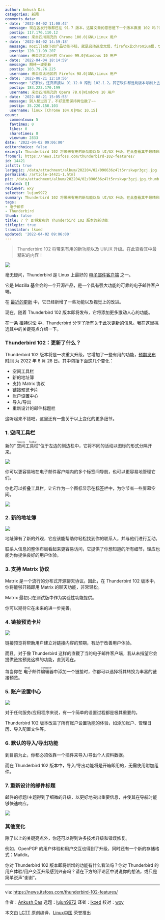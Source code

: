 ```yaml
---
author: Ankush Das
categories: 新闻
comments_data:
- date: '2022-04-02 11:00:42'
  message: 现在各发行版都还在 91.7 版本，这篇文章的意思是下一个版本直接 102 吗？跨度也太大了吧。
  postip: 117.176.110.12
  username: 来自四川南充的 Chrome 100.0|GNU/Linux 用户
- date: '2022-04-02 14:59:18'
  message: mozilla旗下的产品功能不错，就是启动速度太慢，firefox比chromium慢，thunderbird启动也慢。
  postip: 120.11.99.207
  username: 来自河北沧州的 Chrome 99.0|Windows 10 用户
- date: '2022-04-04 18:14:59'
  message: 期待一波更新
  postip: 103.79.76.225
  username: 来自亚太地区的 Firefox 98.0|GNU/Linux 用户
- date: '2022-08-21 12:10:56'
  message: "好家伙，还真直接从 91.12.0 跨到 102.1.2。其它软件都是刷版本号刷上去，这直接跳跃式版本号。<br />\r\n<br />\r\ngithub.com/archlinux/svntogit-packages/commits/packages/thunderbird/trunk"
  postip: 183.223.170.199
  username: 来自四川南充的 Opera 78.0|Windows 10 用户
- date: '2022-08-21 15:05:53'
  message: 别人都过百了，不好意思保持两位数了~~
  postip: 35.220.150.103
  username: linux [Chrome 104.0|Mac 10.15]
count:
  commentnum: 5
  favtimes: 0
  likes: 0
  sharetimes: 0
  viewnum: 2833
date: '2022-04-02 09:06:00'
editorchoice: false
excerpt: Thunderbird 102 将带来有用的新功能以及 UI/UX 升级。在此查看其中最精彩的内容！
fromurl: https://news.itsfoss.com/thunderbird-102-features/
id: 14421
islctt: true
largepic: /data/attachment/album/202204/02/090636z4lt5rrskwpr3gzj.jpg
permalink: /article-14421-1.html
pic: /data/attachment/album/202204/02/090636z4lt5rrskwpr3gzj.jpg.thumb.jpg
related: []
reviewer: wxy
selector: lujun9972
summary: Thunderbird 102 将带来有用的新功能以及 UI/UX 升级。在此查看其中最精彩的内容！
tags:
- 电子邮件
- Thunderbird
thumb: false
title: 7 个 即将发布的 Thunderbird 102 版本的新功能
titlepic: true
translator: lkxed
updated: '2022-04-02 09:06:00'
---
```



> 
> Thunderbird 102 将带来有用的新功能以及 UI/UX 升级。在此查看其中最精彩的内容！
> 
> 
> 


![](/data/attachment/album/202204/02/090636z4lt5rrskwpr3gzj.jpg)


毫无疑问，Thunderbird 是 Linux 上最好的 [电子邮件客户端](https://itsfoss.com/best-email-clients-linux/) 之一。


它是 Mozilla 基金会的一个开源产品，是一个具有强大功能的可靠的电子邮件客户端。


在 [最近的更新](https://news.itsfoss.com/thunderbird-91-release/) 中，它已经新增了一些功能以及视觉上的改进。


现在，随着 Thunderbird 102 版本即将发布，它将添加更多激动人心的功能。


在一条 [推特讨论](https://twitter.com/mozthunderbird/status/1508662633292959747) 中，Thunderbird 分享了所有关于此次更新的信息。我在这里挑选其中的关键亮点介绍一下。


### Thunderbird 102：更新了什么？


Thunderbird 102 版本将是一次重大升级，它增加了一些有用的功能，[预期发布时间](https://thunderbird.topicbox.com/groups/planning/Tba7050ab1a565370-M100ace32c2769d192ef79e55/whats-coming-in-thunderbird-102) 为 2022 年 6 月 28 日。其中包括下面这几个变化：


* 空间工具栏
* 新的地址簿
* 支持 Matrix 协议
* 链接预览卡片
* 账户设置中心
* 导入/导出
* 重新设计的邮件标题栏


这听起来不错吧，这里还有一些关于以上变化的更多细节。


### 1. 空间工具栏


新的“<ruby> 空间工具栏 <rt>  Spaces Toolbar </rt></ruby>”位于左边的侧边栏中，它将不同的活动以图标的形式分隔开来。


![](/data/attachment/album/202204/02/090636c7jeqi7jqjfy0z71.jpg)


你可以更容易地在电子邮件客户端内的多个标签间导航，也可以更容易地管理它们。


你也可以折叠工具栏，让它作为一个图标显示在标签栏中，为你节省一些屏幕空间。


![](/data/attachment/album/202204/02/090637mgaqzfsasabsyafv.jpg)


### 2. 新的地址簿


![](/data/attachment/album/202204/02/090638oluzkeao86khkhad.jpg)


地址簿有了新的外观，它应该能帮助你轻松找到你的联系人，并与他们进行互动。


联系人信息的整体布局看起来更容易访问，它提供了你想知道的所有细节，理应也能为你提供良好的用户体验。


### 3. 支持 Matrix 协议


Matrix 是一个流行的分布式开源聊天协议。因此，在 Thunderbird 102 版本中，你将能够开箱即用 Matrix 的聊天功能，非常轻松。


Matrix 最初只在测试版中作为实验性功能提供。


你可以期待它在未来的进一步完善。


### 4. 链接预览卡片


![](/data/attachment/album/202204/02/090638drwprqwm6grzqmb0.jpg)


链接预览将帮助用户建立对链接内容的预期，有助于改善用户体验。


而且，对于像 Thunderbird 这样的直截了当的电子邮件客户端，我从未指望它会提供链接预览这样的功能，直到现在。


每当你在<ruby> 电子邮件编辑器 <rt>  email composer </rt></ruby>中添加一个链接时，你都可以选择将其转换为丰富的链接预览。


### 5. 账户设置中心


![](/data/attachment/album/202204/02/090639cer6b48mwjezzl4e.jpg)


对于任何服务/应用程序来说，有一个简单的设置过程都是极其重要的。


Thunderbird 102 版本改进了所有账户设置功能的体验，如添加账户、管理日历、导入配置文件等。


### 6. 默认的导入/导出功能


到目前为止，你都必须依靠一个插件来导入/导出个人资料数据。


而在 Thunderbird 102 版本中，导入/导出功能将是开箱即用的，无需使用附加组件。


### 7. 重新设计的邮件标题


邮件的标题/主题得到了细微的升级，以更好地突出重要信息，并使其在导航时能够快速响应。


![](/data/attachment/album/202204/02/090639eq6xrg0gu4ireqqr.jpg)


### 其他变化


除了以上的关键亮点外，你还可以得到许多技术升级和错误修复。


例如，OpenPGP 的用户体验和用户交互也得到了升级，同时还有一个新的存储格式：Maildir。


你对 Thunderbird 102 版本即将新增的功能有什么看法吗？你对 Thunderbird 的用户体验/用户交互升级感到兴奋吗？请在下方的评论区中说说你的想法，或只是简单说声“谢谢”。




---


via: <https://news.itsfoss.com/thunderbird-102-features/>


作者：[Ankush Das](https://news.itsfoss.com/author/ankush/) 选题：[lujun9972](https://github.com/lujun9972) 译者：[lkxed](https://github.com/lkxed) 校对：[wxy](https://github.com/wxy)


本文由 [LCTT](https://github.com/LCTT/TranslateProject) 原创编译，[Linux中国](https://linux.cn/) 荣誉推出